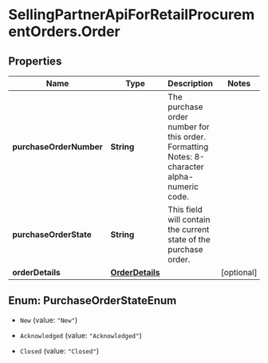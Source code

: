 # SellingPartnerApiForRetailProcurementOrders.Order

## Properties

Name | Type | Description | Notes
------------ | ------------- | ------------- | -------------
**purchaseOrderNumber** | **String** | The purchase order number for this order. Formatting Notes: 8-character alpha-numeric code. | 
**purchaseOrderState** | **String** | This field will contain the current state of the purchase order. | 
**orderDetails** | [**OrderDetails**](OrderDetails.md) |  | [optional] 



## Enum: PurchaseOrderStateEnum


* `New` (value: `"New"`)

* `Acknowledged` (value: `"Acknowledged"`)

* `Closed` (value: `"Closed"`)




